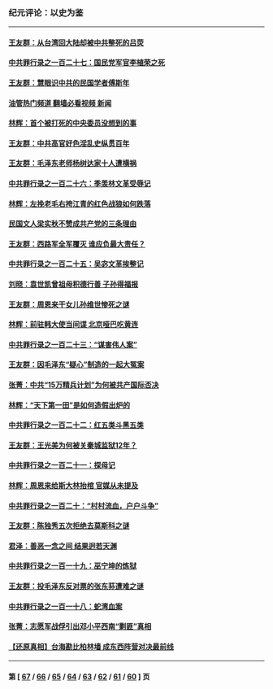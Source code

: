 ### 纪元评论：以史为鉴
---
#### [王友群：从台湾回大陆却被中共整死的吕荧](../../pages/nsc1028/n13989235.md?05080330) 
#### [中共罪行录之一百二十七：国民党军官李植荣之死](../../pages/nsc1028/n13989006.md?05080330) 
#### [王友群：慧眼识中共的民国学者傅斯年](../../pages/nsc1028/n13988371.md?05080330) 
#### [油管热门频道 翻墙必看视频 新闻](ok?05080330)
#### [林辉：首个被打死的中央委员没想到的事](../../pages/nsc1028/n13987400.md?05080330) 
#### [王友群：中共高官好色淫乱史纵贯百年](../../pages/nsc1028/n13986035.md?05080330) 
#### [王友群：毛泽东老师杨树达家十人遭横祸](../../pages/nsc1028/n13984103.md?05080330) 
#### [中共罪行录之一百二十六：季羡林文革受辱记](../../pages/nsc1028/n13980310.md?05080330) 
#### [林辉：左挽老毛右挎江青的红色战狼如何跌落](../../pages/nsc1028/n13979615.md?05080330) 
#### [民国文人梁实秋不赞成共产党的三条理由](../../pages/nsc1028/n13979403.md?05080330) 
#### [王友群：西路军全军覆灭 谁应负最大责任？](../../pages/nsc1028/n13975235.md?05080330) 
#### [中共罪行录之一百二十五：吴宓文革挨整记](../../pages/nsc1028/n13975630.md?05080330) 
#### [刘晓：袁世凯曾祖母积德行善 子孙得福报](../../pages/nsc1028/n13975138.md?05080330) 
#### [王友群：周恩来干女儿孙维世惨死之谜](../../pages/nsc1028/n13972452.md?05080330) 
#### [林辉：前驻韩大使当间谍 北京哑巴吃黄连](../../pages/nsc1028/n13971434.md?05080330) 
#### [中共罪行录之一百二十三：“谋害伟人案”](../../pages/nsc1028/n13972044.md?05080330) 
#### [王友群：因毛泽东“疑心”制造的一起大冤案](../../pages/nsc1028/n13967794.md?05080330) 
#### [张菁：中共“15万精兵计划”为何被共产国际否决](../../pages/nsc1028/n13967677.md?05080330) 
#### [林辉：“天下第一田”是如何造假出炉的](../../pages/nsc1028/n13965823.md?05080330) 
#### [中共罪行录之一百二十二：红五类斗黑五类](../../pages/nsc1028/n13965024.md?05080330) 
#### [王友群：王光美为何被关秦城监狱12年？](../../pages/nsc1028/n13963422.md?05080330) 
#### [中共罪行录之一百二十一：探母记](../../pages/nsc1028/n13961437.md?05080330) 
#### [林辉：周恩来给斯大林抬棺 官媒从未提及](../../pages/nsc1028/n13961173.md?05080330) 
#### [中共罪行录之一百二十：“村村流血，户户斗争”](../../pages/nsc1028/n13959433.md?05080330) 
#### [王友群：陈独秀五次拒绝去莫斯科之谜](../../pages/nsc1028/n13957232.md?05080330) 
#### [君泽：善恶一念之间 结果迥若天渊](../../pages/nsc1028/n13954961.md?05080330) 
#### [中共罪行录之一百一十九：巫宁坤的炼狱](../../pages/nsc1028/n13953203.md?05080330) 
#### [王友群：投毛泽东反对票的张东荪遭难之谜](../../pages/nsc1028/n13951901.md?05080330) 
#### [中共罪行录之一百一十八：蛇湾血案](../../pages/nsc1028/n13950784.md?05080330) 
#### [张菁：志愿军战俘引出邓小平西南“剿匪”真相](../../pages/nsc1028/n13950241.md?05080330) 
#### [【还原真相】台海勘比柏林墙 成东西阵营对决最前线](../../pages/nsc1028/n13948147.md?05080330) 

---
#### 第 [ [67](./67.md?05080330) / [66](./66.md?05080330) / [65](./65.md?05080330) / [64](./64.md?05080330) / [63](./63.md?05080330) / [62](./62.md?05080330) / [61](./61.md?05080330) / [60](./60.md?05080330) ] 页
